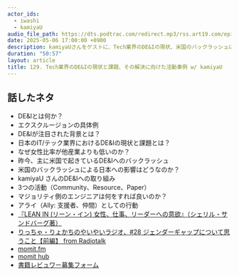 ```yaml
---
actor_ids:
  - iwashi
  - kamiyaU
audio_file_path: https://dts.podtrac.com/redirect.mp3/rss.art19.com/episodes/a33fbbdd-d9d3-4a93-8a2c-01554075cf1b.mp3
date: 2025-05-06 17:00:00 +0900
description: kamiyaUさんをゲストに、Tech業界のDE&Iの現状、米国のバックラッシュによる日本への影響、国内の活動事例などについて語っていただいたエピソードです。
duration: "50:57"
layout: article
title: 129. Tech業界のDE&Iの現状と課題、その解決に向けた活動事例 w/ kamiyaU
---
```


## 話したネタ

- DE&Iとは何か？
- エクスクルージョンの具体例
- DE&Iが注目された背景とは？
- 日本のIT/テック業界におけるDE&Iの現状と課題とは？
- なぜ女性比率が他産業よりも低いのか？
- 昨今、主に米国で起きているDE&Iへのバックラッシュ
- 米国のバックラッシュによる日本への影響はどうなのか？
- kamiyaU さんのDE&Iへの取り組み
- 3つの活動（Community、Resource、Paper）
- マジョリティ側のエンジニアは何をすれば良いのか？
- アライ（Ally: 支援者、仲間）としての行動
- [『LEAN IN (リーン・イン) 女性、仕事、リーダーへの意欲』（シェリル・サンドバーグ著）](https://amzn.to/4k5Mjft)
- [りっちゃ・りょかちのやいやいラジオ、#28 ジェンダーギャップについて思うこと【前編】 from Radiotalk](https://listen.style/p/sfg3hrnr/z89kbndi)
- [momit.fm](https://www.momit.fm/)
- [momit hub](https://hub.momit.fm/whats-momithub/)
- [書籍レビュワー募集フォーム](https://forms.gle/sYPRfpPCecMGHJMX7)